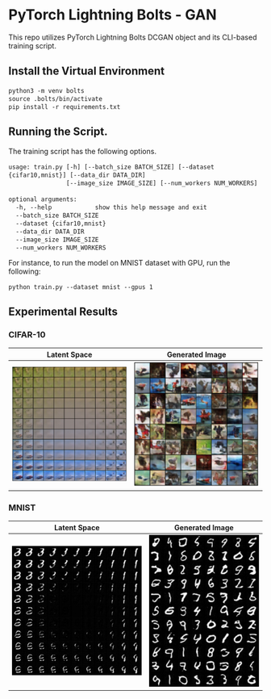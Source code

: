 # PyTorch Lightning Bolts - GAN
This repo utilizes PyTorch Lightning Bolts DCGAN object and its CLI-based training script.

## Install the Virtual Environment
```
python3 -m venv bolts
source .bolts/bin/activate
pip install -r requirements.txt
```

## Running the Script.
The training script has the following options.
```
usage: train.py [-h] [--batch_size BATCH_SIZE] [--dataset {cifar10,mnist}] [--data_dir DATA_DIR]
                [--image_size IMAGE_SIZE] [--num_workers NUM_WORKERS]

optional arguments:
  -h, --help            show this help message and exit
  --batch_size BATCH_SIZE
  --dataset {cifar10,mnist}
  --data_dir DATA_DIR
  --image_size IMAGE_SIZE
  --num_workers NUM_WORKERS
```

For instance, to run the model on MNIST dataset with GPU, run the following:
```
python train.py --dataset mnist --gpus 1
```

## Experimental Results
### CIFAR-10
| Latent Space                   | Generated Image              |
| ------------------------------ | ---------------------------- |
| ![](images/cifar10/random.png) | ![](images/cifar10/fake.png) |

 ### MNIST
| Latent Space                   | Generated Image              |
| ------------------------------ | ---------------------------- |
| ![](images/mnist/random.png)   | ![](images/mnist/fake.png)     |
